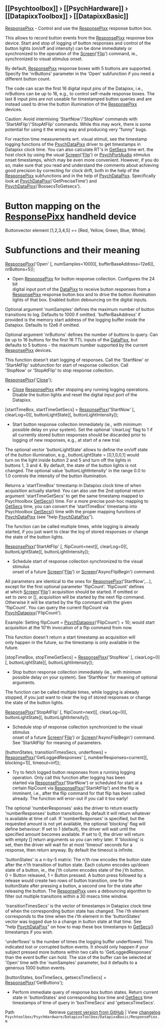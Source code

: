 ## [[Psychtoolbox]] &#8250; [[PsychHardware]] &#8250; [[DatapixxToolbox]] &#8250; [[DatapixxBasic]]

[ResponsePixx](ResponsePixx) - Control and use the [ResponsePixx](ResponsePixx) response button box.  
  
This allows to record button events from the [ResponsePixx](ResponsePixx) response box  
device. Start and stop of logging of button responses and control of the  
button lights (on/off and intensity) can be done immediately or  
synchronized to the operation of the [Screen](Screen)('[Flip](Flip)') command, ie.,  
synchronized to visual stimulus onset.  
  
By default, [ResponsePixx](ResponsePixx) response boxes with 5 buttons are supported.  
Specify the 'nrButtons' parameter in the 'Open' subfunction if you need a  
different button count.  
  
The code can scan the first 16 digital input pins of the Datapixx, i.e.,  
nrButtons can be up to 16, e.g., to control self-made response boxes. The  
last 8 input pins are not useable for timestamped button queries and are  
instead used to drive the button illumination of the [ResponsePixx](ResponsePixx)  
devices.  
  
Caution: Avoid intermixing 'StartNow'/'StopNow' commands with  
'StartAtFlip'/'StopAtFlip' commands. While this may work, there is some  
potential for using it the wrong way and producing very "funny" bugs.  
  
For reaction time measurements wrt. visual stimuli, see the timestamp  
logging functions of the [PsychDataPixx](PsychDataPixx) driver to get timestamps in  
Datapixx clock time. You can also calculate RT's in [GetSecs](GetSecs) time wrt. the  
host clock by using the usual [Screen](Screen)('[Flip](Flip)') or [PsychPortAudio](PsychPortAudio) stimulus  
onset timestamps, which may be even more convenient. However, if you do  
so, make sure that you read and understand the comments about achieving  
good precision by correcting for clock drift, both in the help of the  
[ResponsePixx](ResponsePixx) subfunctions and in the help of [PsychDataPixx](PsychDataPixx). Specifically  
look at [PsychDataPixx](PsychDataPixx)('GetPreciseTime') and  
[PsychDataPixx](PsychDataPixx)('BoxsecsToGetsecs').  
  
  
# Button mapping on the [ResponsePixx](ResponsePixx) handheld device  
  
Buttonvector element [1,2,3,4,5] == [Red, Yellow, Green, Blue, White].  
  
  
# Subfunctions and their meaning  
  
[ResponsePixx](ResponsePixx)('Open' [, numSamples=1000][, bufferBaseAddress=12e6][, nrButtons=5]);  
- Open [ResponsePixx](ResponsePixx) for button response collection. Configures the 24 bit  
digital input port of the [DataPixx](DataPixx) to receive button responses from a  
[ResponsePixx](ResponsePixx) response button box and to drive the button illumination  
lights of that box. Enabled button debouncing on the digital inputs.  
  
Optional argument 'numSamples' defines the maximum number of button  
transitions to log. Defaults to 1000 if omitted. 'bufferBasAddress' if  
provided is the memory start address of the logging buffer inside the  
Datapixx. Defaults to 12e6 if omitted.  
  
Optional argument 'nrButtons' defines the number of buttons to query. Can  
be up to 16 buttons for the first 16 TTL inputs of the [DataPixx](DataPixx), but  
defaults to 5 buttons - the maximum number supported by the current  
[ResponsePixx](ResponsePixx) devices.  
  
This function doesn't start logging of responses. Call the 'StartNow' or  
'StartAtFlip' subfunction for start of response collection. Call  
'StopNow' or 'StopAtFlip' to stop response collection.  
  
  
[ResponsePixx](ResponsePixx)('[Close](Close)');  
- [Close](Close) [ResponsePixx](ResponsePixx) after stopping any running logging operations.  
Disable the button lights and reset the digital input port of the  
Datapixx.  
  
  
[startTimeBox, startTimeGetSecs] = [ResponsePixx](ResponsePixx)('StartNow' [, clearLog=0][, buttonLightState][, buttonLightIntensity]);  
- Start button response collection immediately (ie., with minimum  
possible delay on your system). Set the optional 'clearLog' flag to 1 if  
all currently stored button responses should be discarded prior to  
logging of new responses, e.g., at start of a new trial.  
  
The optional vector 'buttonLightState' allows to define the on/off state  
of the button illumination, e.g., buttonLightState = [0,1,0,0,1] would  
turn on the light inside button 2 and 5 and turn off the lights in  
buttons 1, 3 and 4. By default, the state of the button lights is not  
changed. The optional value 'buttonLightIntensity' in the range 0.0 to  
1.0 controls the intensity of the button illumination.  
  
Returns a 'startTimeBox' timestamp in Datapixx clock time of when  
acquisition actually started. You can also use the 2nd optional return  
argument 'startTimeGetSecs' to get the same timestamp mapped to  
Psychtoolbox [GetSecs](GetSecs)() time. For a more precise post-hoc mapping to  
[GetSecs](GetSecs) time, you can convert the 'startTimeBox' timestamp into  
Psychtoolbox [GetSecs](GetSecs)() time with the proper mapping functions of  
[PsychDataPixx](PsychDataPixx) (see "help [PsychDataPixx](PsychDataPixx)").  
  
The function can be called multiple times, while logging is already  
started, if you just want to clear the log of stored responses or change  
the state of the button lights.  
  
  
[ResponsePixx](ResponsePixx)('StartAtFlip' [, flipCount=next][, clearLog=0][, buttonLightState][, buttonLightIntensity]);  
- Schedule start of response collection synchronized to the visual stimulus  
onset of a future [Screen](Screen)('[Flip](Flip)') or [Screen](Screen)('AsyncFlipBegin') command.  
  
All parameters are identical to the ones for [ResponsePixx](ResponsePixx)('StartNow',...),  
except for the first optional parameter 'flipCount'. 'flipCount' defines  
at which [Screen](Screen)('[Flip](Flip)') acquisition should be started. If omitted or  
set to zero or [], acquisition will be started by the next flip command.  
Otherwise it will be started by the flip command with the given  
'flipCount'. You can query the current flipCount via [PsychDatapixx](PsychDatapixx)('FlipCount').  
  
Example: Setting flipCount = [PsychDatapixx](PsychDatapixx)('FlipCount') + 10; would start  
acquisition at the 10'th invocation of a flip command from now.  
  
This function doesn't return a start timestamp as acquisition will  
only happen in the future, so the timestamp is only available in the  
future.  
  
  
[stopTimeBox, stopTimeGetSecs] = [ResponsePixx](ResponsePixx)('StopNow' [, clearLog=0][, buttonLightState][, buttonLightIntensity]);  
- Stop button response collection immediately (ie., with minimum  
possible delay on your system). See 'StartNow' for meaning of optional  
arguments.  
  
The function can be called multiple times, while logging is already  
stopped, if you just want to clear the log of stored responses or change  
the state of the button lights.  
  
  
[ResponsePixx](ResponsePixx)('StopAtFlip' [, flipCount=next][, clearLog=0][, buttonLightState][, buttonLightIntensity]);  
- Schedule stop of response collection synchronized to the visual stimulus  
onset of a future [Screen](Screen)('[Flip](Flip)') or [Screen](Screen)('AsyncFlipBegin') command.  
See 'StartAtFlip' for meaning of parameters.  
  
  
[buttonStates, transitionTimesSecs, underflows] = [ResponsePixx](ResponsePixx)('GetLoggedResponses' [, numberResponses=current][, blocking=1][, timeout=inf]);  
- Try to fetch logged button responses from a running logging  
operation. Only call this function after logging has been  
started via [ResponsePixx](ResponsePixx)('StartNow') or scheduled for start at a  
certain flipCount via [ResponsePixx](ResponsePixx)('StartAtFlip') and the flip is  
imminent, i.e., after the flip command for that flip has been called  
already. The function will error-out if you call it too early!  
  
The optional 'numberResponses' asks the driver to return exactly  
'numberResponses' button transitions. By default it will return whatever  
is available at time of call. If 'numberResponses' is specified, but the  
requested amount is not yet available, the optional 'blocking' flag will  
define behaviour: If set to 1 (default), the driver will wait until the  
specified amount becomes available. If set to 0, the driver will return  
with empty [] return arguments so you can retry later. If 'blocking' is  
set, then the driver will wait for at most 'timeout' seconds for a  
response, then return anyway. By default the timeout is infinite.  
  
'buttonStates' is a n-by-5 matrix: The n'th row encodes the button state  
after the n'th transition of button state. Each column encodes up/down  
state of a button, ie., the j'th column encodes state of the j'th button.  
0 = Button released, 1 = Button pressed. A button press followed by a  
release would create two rows of button transition, one for the  
buttonState after pressing a button, a second one for the state after  
releasing the button. The [ResponsePixx](ResponsePixx) uses a debouncing algorithm to  
filter out multiple transitions within a 30 msecs time window.  
  
'transitionTimesSecs' is the vector of timestamps in Datapixx clock time  
of when the corresponding button state has changed. The i'th element  
corresponds to the time when the i'th element in the 'buttonStates'  
vector was logged due to a change in button state at that time. See  
"help [PsychDataPixx](PsychDataPixx)" on how to map these box timestamps to [GetSecs](GetSecs)()  
timestamps if you wish.  
  
'underflows' is the number of times the logging buffer underflowed. This  
indicated lost or corrupted button events. It should only happen if your  
subject pressed more buttons within two calls to 'GetLoggedResponses'  
than the event buffer can hold. The size of the buffer can be selected at  
'Open' time with the 'numSamples' parameter, but it defaults to a  
generous 1000 button events.  
  
  
[buttonStates, boxTimeSecs, getsecsTimeSecs] = [ResponsePixx](ResponsePixx)('GetButtons');  
- Perform immediate query of response box button states. Return current  
state in 'buttonStates' and corresponding box time and [GetSecs](GetSecs) time  
timestamps of time of query in 'boxTimeSecs' and 'getsecsTimeSecs'.  
  
  




<div class="code_header" style="text-align:right;">
  <span style="float:left;">Path&nbsp;&nbsp;</span> <span class="counter">Retrieve <a href=
  "https://raw.github.com/Psychtoolbox-3/Psychtoolbox-3/beta/Psychtoolbox/PsychHardware/DatapixxToolbox/DatapixxBasic/ResponsePixx.m">current version from GitHub</a> | View <a href=
  "https://github.com/Psychtoolbox-3/Psychtoolbox-3/commits/beta/Psychtoolbox/PsychHardware/DatapixxToolbox/DatapixxBasic/ResponsePixx.m">changelog</a></span>
</div>
<div class="code">
  <code>Psychtoolbox/PsychHardware/DatapixxToolbox/DatapixxBasic/ResponsePixx.m</code>
</div>

